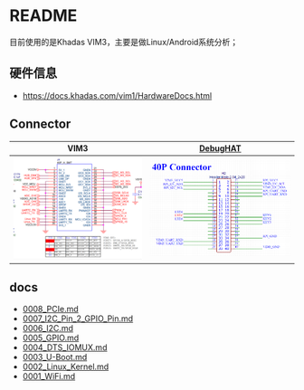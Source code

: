 # README

目前使用的是Khadas VIM3，主要是做Linux/Android系统分析；

## 硬件信息

* https://docs.khadas.com/vim1/HardwareDocs.html

## Connector

VIM3 | [DebugHAT](https://github.com/ZengjfOS/DebugHAT)
:--:|:--:
<img src="docs/images/VIM3_Connector.png"/>|<img src="docs/images/DebugHAT_Connector.png"/>

## docs

* [0008_PCIe.md](docs/0008_PCIe.md)
* [0007_I2C_Pin_2_GPIO_Pin.md](docs/0007_I2C_Pin_2_GPIO_Pin.md)
* [0006_I2C.md](docs/0006_I2C.md)
* [0005_GPIO.md](docs/0005_GPIO.md)
* [0004_DTS_IOMUX.md](docs/0004_DTS_IOMUX.md)
* [0003_U-Boot.md](docs/0003_U-Boot.md)
* [0002_Linux_Kernel.md](docs/0002_Linux_Kernel.md)
* [0001_WiFi.md](docs/0001_WiFi.md)
